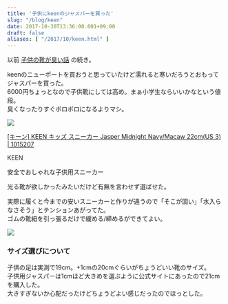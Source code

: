 ```yaml
---
title: '子供にkeenのジャスパーを買った'
slug: "/blog/keen"
date: 2017-10-30T13:36:00.001+09:00
draft: false
aliases: [ "/2017/10/keen.html" ]
---
```


以前 [子供の靴が臭い話](http://blog.drobune.nl/2017/09/blog-post_27.html) の続き。  
  
keenのニューポートを買おうと思っていたけど濡れると寒いだろうとおもってジャスパーを買った。  
6000円ちょっとなので子供靴にしては高め。まぁ小学生ならいいかなという値段。  
臭くなったりすぐボロボロになるよりマシ。  
  
[![](https://images-fe.ssl-images-amazon.com/images/I/41ZUZ8Ge5-L._SL75_.jpg)](http://www.amazon.co.jp/exec/obidos/ASIN/B01920TQTO/5an0-22/)  

[\[キーン\] KEEN キッズ スニーカー Jasper Midnight Navy/Macaw 22cm(US 3) | 1015207](http://www.amazon.co.jp/exec/obidos/ASIN/B01920TQTO/5an0-22/)

KEEN

安全でおしゃれな子供用スニーカー

光る靴が欲しかったみたいだけど有無を言わせず選ばせた。  
  
実際に履くと今までの安いスニーカーと作りが違うので「そこが固い」「水入らなさそう」とテンションあがってた。  
ゴムの靴紐を引っ張るだけで緩める/締めるができてよい。  
  

[![](https://2.bp.blogspot.com/-GFNQ477nog4/WfaqflyYTkI/AAAAAAAAAJc/eEgJTwSJgQwEHXSlQrWU717j3lL5gBpDACLcBGAs/s320/P_20171025_205411.jpg)](https://2.bp.blogspot.com/-GFNQ477nog4/WfaqflyYTkI/AAAAAAAAAJc/eEgJTwSJgQwEHXSlQrWU717j3lL5gBpDACLcBGAs/s1600/P_20171025_205411.jpg)

  
  

### サイズ選びについて

子供の足は実測で19cm。+1cmの20cmぐらいがちょうどいい靴のサイズ。  
子供用ジャスパーは1cmほど大きめを選ぶように公式サイトにあったので21cmを購入した。  
大きすぎないか心配だったけどちょうどよい感じだったのでほっとした。